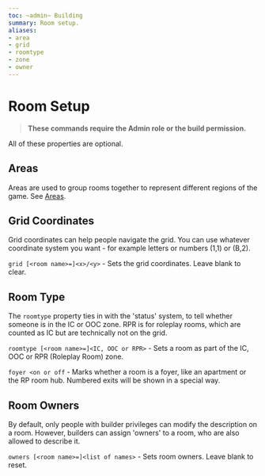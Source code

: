 ```yaml
---
toc: ~admin~ Building
summary: Room setup.
aliases:
- area
- grid
- roomtype
- zone
- owner
---
```

# Room Setup

> **These commands require the Admin role or the build permission.**

All of these properties are optional.

## Areas

Areas are used to group rooms together to represent different regions of the game.  See [Areas](/help/areas).

## Grid Coordinates

Grid coordinates can help people navigate the grid.  You can use whatever coordinate system you want - for example letters or numbers (1,1) or (B,2).

`grid [<room name>=]<x>/<y>` - Sets the grid coordinates.  Leave blank to clear.

## Room Type

The `roomtype` property ties in with the 'status' system, to tell whether someone is in the IC or OOC zone.  RPR is for roleplay rooms, which are counted as IC but are technically not on the grid.

`roomtype [<room name>=]<IC, OOC or RPR>` - Sets a room as part of the IC, OOC or RPR (Roleplay Room) zone.

`foyer <on or off` - Marks whether a room is a foyer, like an apartment or the
        RP room hub.  Numbered exits will be shown in a special way.

## Room Owners

By default, only people with builder privileges can modify the description on a room.  However, builders can assign 'owners' to a room, who are also allowed to describe it.

`owners [<room name>=]<list of names>` - Sets room owners.  Leave blank to reset.
